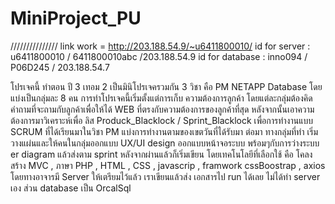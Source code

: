 # MiniProject_PU

///////////////
link work = http://203.188.54.9/~u6411800010/
id for server : u6411800010 / 6411800010abc /203.188.54.9
id for database : inno094 / P06D245 / 203.188.54.7


โปรเจคนี้ ทำตอน ปี 3 เทอม 2 เป็นมินิโปรเจครวมกัน 3 วิชา คือ PM NETAPP Database โดยแบ่งเป็นกลุ่มละ 8 คน การทำโปรเจคนี้เริ่มตั้งแต่การเก็บ ความต้องการลูกค้า โดยแต่ละกลุ่มต้องคิดคำถามที่จะถามกับลูกค้าเพื่อให้ได้
WEB ที่ตรงกับความต้องการของลูกค้าที่สุด หลังจากนั้นเอาความต้องการมาวิเคราะห์เพื่อ ลิส Produck_Blacklock / Sprint_Blacklock เพื่อการทำงานแบบ SCRUM ที่ได้เรียนมาในวิชา PM แบ่งการทำงานตามของเขตวันที่ได้รับมา
ต่อมา ทางกลุ่มที่ทำ เริ่มวางแผ่นและให้คนในกลุ่มออกแบบ UX/UI design ออกแบบหน้าจอระบบ พร้อมๆกับการว่างระบบ er diagram แล้วส่งตาม sprint หลังจากผ่านแล้วก็เริ่มเขียน โดยเทคโนโลยีที่เลือกใช้ คือ โคลงสร้าง MVC , ภาษา PHP ,
HTML , CSS , javascrip , framwork cssBoostrap , axios โดยทางอาจารมี Server ให้เตรียมไว้แล้ว เราเขียนแล้วส่ง เอกสารไป run ได้เลย ไม่ได้ทำ server เอง ส่วน database เป็น OrcalSql 
